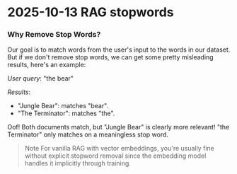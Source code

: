 # 2025-10-13 RAG stopwords

### Why Remove Stop Words?
Our goal is to match words from the user's input to the words in our dataset. But if we don't remove stop words, we can get some pretty misleading results, here's an example:

*User query*: "the bear"

*Results*:
- "Jungle Bear": matches "bear".
- "The Terminator": matches "the".

Oof! Both documents match, but "Jungle Bear" is clearly more relevant! "the Terminator" only matches on a meaningless stop word.

> Note 
For vanilla RAG with vector embeddings, you're usually fine without explicit stopword removal since the embedding model handles it implicitly through training.